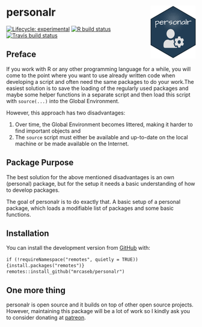 
<!-- README.md is generated from README.Rmd. Please edit that file -->

# personalr <img src='man/figures/logo.png' align="right" height="139" />

<!-- badges: start -->

[![Lifecycle:
experimental](https://img.shields.io/badge/lifecycle-experimental-orange.svg)](https://www.tidyverse.org/lifecycle/#experimental)
[![R build
status](https://github.com/mrcaseb/personalr/workflows/R-CMD-check/badge.svg)](https://github.com/mrcaseb/personalr/actions)
[![Travis build
status](https://travis-ci.com/mrcaseb/personalr.svg?branch=master)](https://travis-ci.com/mrcaseb/personalr)
<!-- badges: end -->

## Preface

If you work with R or any other programming language for a while, you
will come to the point where you want to use already written code when
developing a script and often need the same packages to do your work.The
easiest solution is to save the loading of the regularly used packages
and maybe some helper functions in a separate script and then load this
script with `source(...)` into the Global Environment.

However, this approach has two disadvantages:

1.  Over time, the Global Environment becomes littered, making it harder
    to find important objects and
2.  The `source` script must either be available and up-to-date on the
    local machine or be made available on the Internet.

## Package Purpose

The best solution for the above mentioned disadvantages is an own
(personal) package, but for the setup it needs a basic understanding of
how to develop packages.

The goal of personalr is to do exactly that. A basic setup of a personal
package, which loads a modifiable list of packages and some basic
functions.

## Installation

<!-- You can install the released version of personalr from [CRAN](https://CRAN.R-project.org) with: -->
<!-- ``` r -->
<!-- install.packages("personalr") -->
<!-- ``` -->

You can install the development version from
[GitHub](https://github.com/) with:

    if (!requireNamespace("remotes", quietly = TRUE)) {install.packages("remotes")}
    remotes::install_github("mrcaseb/personalr")

## One more thing

personalr is open source and it builds on top of other open source
projects. However, maintaining this package will be a lot of work so I
kindly ask you to consider donating at
[patreon](https://www.patreon.com/mrcaseb).

